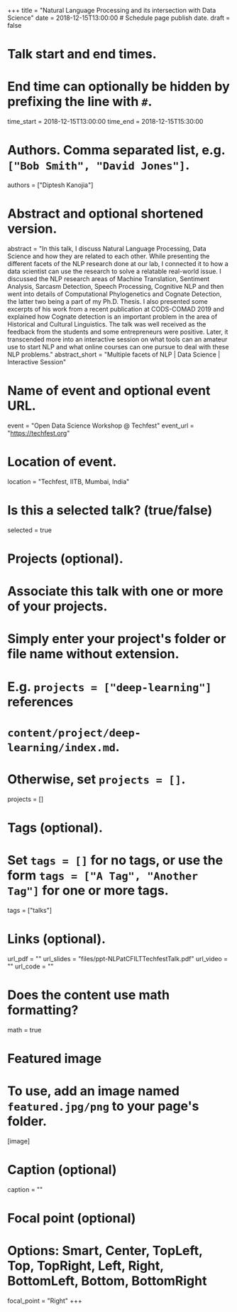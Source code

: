 +++
title = "Natural Language Processing and its intersection with Data Science"
date = 2018-12-15T13:00:00  # Schedule page publish date.
draft = false

# Talk start and end times.
# End time can optionally be hidden by prefixing the line with `#`.
time_start = 2018-12-15T13:00:00
time_end = 2018-12-15T15:30:00

# Authors. Comma separated list, e.g. `["Bob Smith", "David Jones"]`.
authors = ["Diptesh Kanojia"]

# Abstract and optional shortened version.
abstract = "In this talk, I discuss Natural Language Processing, Data Science and how they are related to each other. While presenting the different facets of the NLP research done at our lab, I connected it to how a data scientist can use the research to solve a relatable real-world issue. I discussed the NLP research areas of Machine Translation, Sentiment Analysis, Sarcasm Detection, Speech Processing, Cognitive NLP and then went into details of Computational Phylogenetics and Cognate Detection, the latter two being a part of my Ph.D. Thesis. I also presented some excerpts of his work from a recent publication at CODS-COMAD 2019 and explained how Cognate detection is an important problem in the area of Historical and Cultural Linguistics. The talk was well received as the feedback from the students and some entrepreneurs were positive. Later, it transcended more into an interactive session on what tools can an amateur use to start NLP and what online courses can one pursue to deal with these NLP problems."
abstract_short = "Multiple facets of NLP | Data Science | Interactive Session"

# Name of event and optional event URL.
event = "Open Data Science Workshop @ Techfest"
event_url = "https://techfest.org"

# Location of event.
location = "Techfest, IITB, Mumbai, India"

# Is this a selected talk? (true/false)
selected = true

# Projects (optional).
#   Associate this talk with one or more of your projects.
#   Simply enter your project's folder or file name without extension.
#   E.g. `projects = ["deep-learning"]` references 
#   `content/project/deep-learning/index.md`.
#   Otherwise, set `projects = []`.
projects = []

# Tags (optional).
#   Set `tags = []` for no tags, or use the form `tags = ["A Tag", "Another Tag"]` for one or more tags.
tags = ["talks"]

# Links (optional).
url_pdf = ""
url_slides = "files/ppt-NLPatCFILTTechfestTalk.pdf"
url_video = ""
url_code = ""

# Does the content use math formatting?
math = true

# Featured image
# To use, add an image named `featured.jpg/png` to your page's folder. 
[image]
  # Caption (optional)
  caption = ""

  # Focal point (optional)
  # Options: Smart, Center, TopLeft, Top, TopRight, Left, Right, BottomLeft, Bottom, BottomRight
  focal_point = "Right"
+++
